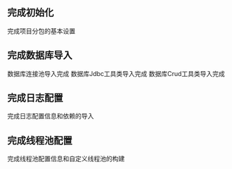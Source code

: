 ## 完成初始化

完成项目分包的基本设置

## 完成数据库导入

数据库连接池导入完成
数据库Jdbc工具类导入完成
数据库Crud工具类导入完成

## 完成日志配置

完成日志配置信息和依赖的导入

## 完成线程池配置

完成线程池配置信息和自定义线程池的构建